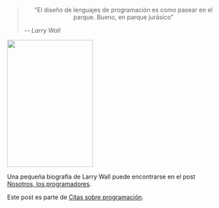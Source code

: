 <html><body><blockquote>

<p style="text-align: center;">"El diseño de lenguajes de programación es como pasear en el parque. Bueno, en parque jurásico"

<em> -- Larry Wall</em></p>

</blockquote>

<a href="/wp-content/uploads/2009/01/200px-jurassic_park_poster.jpg"><img class="size-medium wp-image-1075 aligncenter" title="200px-jurassic_park_poster" src="/wp-content/uploads/2009/01/200px-jurassic_park_poster.jpg" alt="" width="200" height="297"></a>



Una pequeña biografía de Larry Wall puede encontrarse en el post <a href="http://www.juanjoconti.com.ar/2009/01/02/nosotros-los-programadores/" target="_self">Nosotros, los programadores</a>.



Este post es parte de <a href="http://www.juanjoconti.com.ar/2009/01/01/citas-sobre-programacion/" target="_self">Citas sobre programación</a>.</body></html>